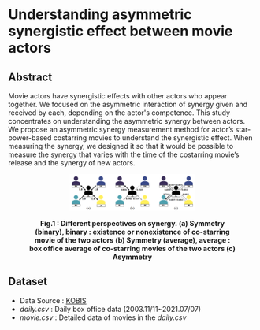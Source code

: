 # Understanding asymmetric synergistic effect between movie actors

## Abstract
Movie actors have synergistic effects with other actors who appear together.
We focused on the asymmetric interaction of synergy given and received by each, depending on the actor's competence.
This study concentrates on understanding the asymmetric synergy between actors.
We propose an asymmetric synergy measurement method for actor’s star-power-based costarring movies to understand the synergistic effect.
When measuring the synergy, we designed it so that it would be possible to measure the synergy that varies with the time of the costarring movie’s release and the synergy of new actors. 

<figure>
  <p align="center">
    <img src="figure1.png" alt="Trulli" style="width:60%">
    <figcaption align = "center"><b>Fig.1 : Different perspectives on synergy. (a) Symmetry (binary), binary : existence or nonexistence of co-starring movie of the two actors (b) Symmetry (average), average : box office average of co-starring movies of the two actors (c) Asymmetry</b></figcaption>
  </p>
</figure>

## Dataset
- Data Source : [KOBIS](https://www.kobis.or.kr)
- *daily.csv* : Daily box office data (2003.11/11~2021.07/07)
- *movie.csv* : Detailed data of movies in the *daily.csv*
